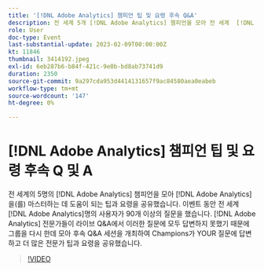 ```yaml
---
title: '[!DNL Adobe Analytics] 챔피언 팁 및 요령 후속 Q&A'
description: 전 세계 5개 [!DNL Adobe Analytics] 챔피언을 모아 전 세계  [!DNL Adobe Analytics]. During the event, over 90 questions were asked by [!DNL Adobe Analytics] 사용자를 마스터하는 데 도움이 되는 팁과 요령을 공유했습니다.  [!DNL Adobe Analytics] 전문가들이 라이브 Q&A를 진행하는 동안 이러한 질문에 모두 답변하지 못했기 때문에 그룹을 한데 모아 후속 Q&A 세션을 열어 Champions가 YOUR 질문에 답변하고 더 많은 전문가 팁과 요령을 공유했습니다.
role: User
doc-type: Event
last-substantial-update: 2023-02-09T00:00:00Z
kt: 11846
thumbnail: 3414192.jpeg
exl-id: 6eb287b6-b84f-421c-9e0b-bd8ab73741d9
duration: 2350
source-git-commit: 9a297cda953d4414131657f9ac84580aea0eabeb
workflow-type: tm+mt
source-wordcount: '147'
ht-degree: 0%

---
```


# [!DNL Adobe Analytics] 챔피언 팁 및 요령 후속 Q 및 A

전 세계의 5명의 [!DNL Adobe Analytics] 챔피언을 모아 [!DNL Adobe Analytics]을(를) 마스터하는 데 도움이 되는 팁과 요령을 공유했습니다. 이벤트 동안 전 세계 [!DNL Adobe Analytics]명의 사용자가 90개 이상의 질문을 했습니다. [!DNL Adobe Analytics] 전문가들이 라이브 Q&amp;A에서 이러한 질문에 모두 답변하지 못했기 때문에 그룹을 다시 한데 모아 후속 Q&amp;A 세션을 개최하여 Champions가 YOUR 질문에 답변하고 더 많은 전문가 팁과 요령을 공유했습니다.

>[!VIDEO](https://video.tv.adobe.com/v/3457004/?quality=12&learn=on&captions=kor)
